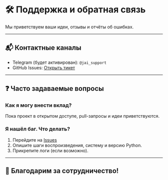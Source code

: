 # 🛠 Поддержка и обратная связь

Мы приветствуем ваши идеи, отзывы и отчёты об ошибках.

---

## 📬 Контактные каналы

- Telegram (будет активирован): `@jai_support`
- GitHub Issues: [Открыть тикет](https://github.com/Jaiprotocol/pub3-shell/issues)

---

## ❓ Часто задаваемые вопросы

### Как я могу внести вклад?
Пока проект в открытом доступе, pull-запросы и идеи приветствуются.

### Я нашёл баг. Что делать?
1. Перейдите на [Issues](https://github.com/Jaiprotocol/pub3-shell/issues)
2. Опишите шаги воспроизведения, систему и версию Python.
3. Прикрепите логи (если возможно).

---

## 📌 Благодарим за сотрудничество!